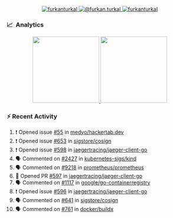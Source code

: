 <p align="center">
  <a href="https://linkedin.com/in/furkanturkal" target="blank">
    <img src="https://img.shields.io/badge/linkedin-%230077B5.svg?&style=for-the-badge&logo=linkedin&logoColor=white" alt="furkanturkal" />
  </a>
  <a href="https://medium.com/@furkan.turkal" target="blank">
    <img src="https://img.shields.io/badge/medium-%2312100E.svg?&style=for-the-badge&logo=medium&logoColor=white" alt="@furkan.turkal" />
  </a>
  <a href="https://twitter.com/furkanturkaI" target="blank">
    <img src="https://img.shields.io/badge/Twitter-1DA1F2?style=for-the-badge&logo=twitter&logoColor=white" alt="furkanturkaI" />
  </a>
</p>

### 📈 &nbsp;Analytics

<p align="center">
  <a href="https://github.com/bufgix">
    <img height="180em" src="https://github-readme-stats-eight-theta.vercel.app/api?username=Dentrax&show_icons=true&theme=algolia&include_all_commits=true&count_private=true&line_height=26"/>
    <img height="180em" src="https://github-readme-stats-eight-theta.vercel.app/api/top-langs/?username=Dentrax&layout=compact&langs_count=8&theme=algolia&line_height=26"/>
  </a>
</p>

### :zap: Recent Activity

<!--START_SECTION:activity-->
1. ❗️ Opened issue [#55](https://github.com/medyo/hackertab.dev/issues/55) in [medyo/hackertab.dev](https://github.com/medyo/hackertab.dev)
2. ❗️ Opened issue [#653](https://github.com/sigstore/cosign/issues/653) in [sigstore/cosign](https://github.com/sigstore/cosign)
3. ❗️ Opened issue [#598](https://github.com/jaegertracing/jaeger-client-go/issues/598) in [jaegertracing/jaeger-client-go](https://github.com/jaegertracing/jaeger-client-go)
4. 🗣 Commented on [#2427](https://github.com/kubernetes-sigs/kind/issues/2427) in [kubernetes-sigs/kind](https://github.com/kubernetes-sigs/kind)
5. 🗣 Commented on [#9218](https://github.com/prometheus/prometheus/issues/9218) in [prometheus/prometheus](https://github.com/prometheus/prometheus)
6. 💪 Opened PR [#597](https://github.com/jaegertracing/jaeger-client-go/pull/597) in [jaegertracing/jaeger-client-go](https://github.com/jaegertracing/jaeger-client-go)
7. 🗣 Commented on [#1117](https://github.com/google/go-containerregistry/issues/1117) in [google/go-containerregistry](https://github.com/google/go-containerregistry)
8. ❗️ Opened issue [#596](https://github.com/jaegertracing/jaeger-client-go/issues/596) in [jaegertracing/jaeger-client-go](https://github.com/jaegertracing/jaeger-client-go)
9. 🗣 Commented on [#641](https://github.com/sigstore/cosign/issues/641) in [sigstore/cosign](https://github.com/sigstore/cosign)
10. 🗣 Commented on [#761](https://github.com/docker/buildx/issues/761) in [docker/buildx](https://github.com/docker/buildx)
<!--END_SECTION:activity-->
